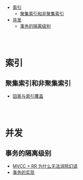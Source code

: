 - [索引](#索引)
  - [聚集索引和非聚集索引](#聚集索引和非聚集索引)
- [并发](#并发)
  - [事务的隔离级别](#事务的隔离级别)

</br></br>

# 索引
## 聚集索引和非聚集索引
- [回表与索引覆盖](https://www.jianshu.com/p/d0d3de6832b9)


</br></br>


# 并发
## 事务的隔离级别
- [MVCC + RR 为什么无法消除幻读](https://www.zhihu.com/question/334408495/answer/1704506785)
- [事务的实现](https://segmentfault.com/a/1190000017888478)
